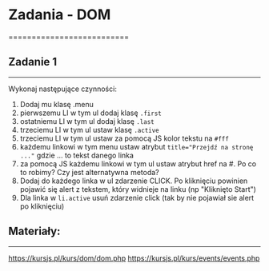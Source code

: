 # Zadania - DOM
==========================


## Zadanie 1
--------------------------
Wykonaj następujące czynności:
1. Dodaj mu klasę .menu
2. pierwszemu LI w tym ul dodaj klasę `.first`
3. ostatniemu LI w tym ul dodaj klasę `.last`
4. trzeciemu LI w tym ul ustaw klasę `.active`
5. trzeciemu LI w tym ul ustaw za pomocą JS kolor tekstu na `#fff`
6. każdemu linkowi w tym menu ustaw atrybut `title="Przejdź na stronę ..."` gdzie ... to tekst danego linka
7. za pomocą JS każdemu linkowi w tym ul ustaw atrybut href na #. Po co to robimy? Czy jest alternatywna metoda?
8. Dodaj do każdego linka w ul zdarzenie CLICK. Po kliknięciu powinien pojawić się alert z tekstem, który widnieje na linku (np "Kliknięto Start")
9. Dla linka w `li.active` usuń zdarzenie click (tak by nie pojawiał sie alert po kliknięciu)


## Materiały:
--------------------------
https://kursjs.pl/kurs/dom/dom.php
https://kursjs.pl/kurs/events/events.php